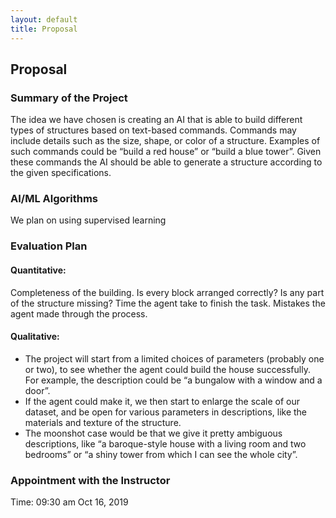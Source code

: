 ```yaml
---
layout: default
title: Proposal
---
```


## Proposal

### Summary of the Project

The idea we have chosen is creating an AI that is able to build different types of structures based on text-based commands. Commands may include details such as the size, shape, or color of a structure. Examples of such commands could be “build a red house” or “build a blue tower”. Given these commands the AI should be able to generate a structure according to the given specifications.

### AI/ML Algorithms

We plan on using supervised learning

### Evaluation Plan

#### Quantitative:

Completeness of the building. Is every block arranged correctly? Is any part of the structure missing?
Time the agent take to finish the task.
Mistakes the agent made through the process.

#### Qualitative:

- The project will start from a limited choices of parameters (probably one or two), to see whether the agent could build the house successfully. For example, the description could be “a bungalow with a window and a door”.
- If the agent could make it, we then start to enlarge the scale of our dataset, and be open for various parameters in descriptions, like the materials and texture of the structure.
- The moonshot case would be that we give it pretty ambiguous descriptions, like “a baroque-style house with a living room and two bedrooms” or “a shiny tower from which I can see the whole city”.

### Appointment with the Instructor

Time: 09:30 am Oct 16, 2019
